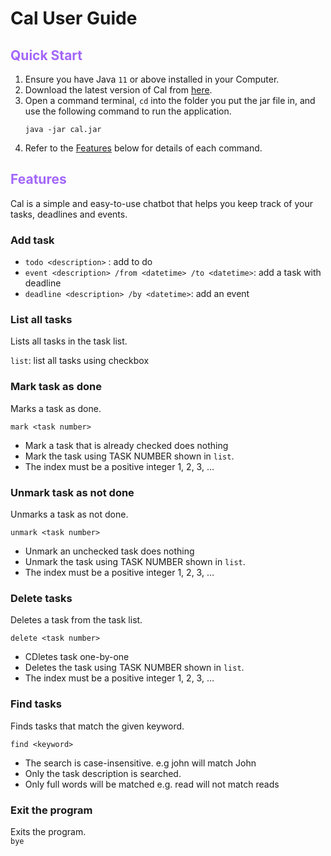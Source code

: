 # Cal User Guide

## <span style="color:#A366F9">Quick Start</span>
1. Ensure you have Java `11` or above installed in your Computer.
2. Download the latest version of Cal from [here](https://github.com/ValenciaLim/ip/releases/tag/Level-10).
3. Open a command terminal, `cd` into the folder you put the jar file in, and use the following command to run the application.
   ```
   java -jar cal.jar
   ```
4. Refer to the [Features](#features) below for details of each command.

## <span style="color:#A366F9">Features</span>
Cal is a simple and easy-to-use chatbot that helps you keep track of your tasks, deadlines and events.

### Add task

- ```todo <description>``` : add to do  
- ```event <description> /from <datetime> /to <datetime>```: add a task with deadline  
- ```deadline <description> /by <datetime>```: add an event  

### List all tasks
Lists all tasks in the task list.  

```list```: list all tasks using checkbox

### Mark task as done
Marks a task as done.  

```mark <task number>```
- Mark a task that is already checked does nothing
- Mark the task using TASK NUMBER shown in `list`.
- The index must be a positive integer 1, 2, 3, …

### Unmark task as not done
Unmarks a task as not done. 

```unmark <task number>```
- Unmark an unchecked task does nothing
- Unmark the task using TASK NUMBER shown in `list`.
- The index must be a positive integer 1, 2, 3, …

### Delete tasks
Deletes a task from the task list.  

```delete <task number>```
- CDletes task one-by-one
- Deletes the task using TASK NUMBER shown in `list`.
- The index must be a positive integer 1, 2, 3, …

### Find tasks
Finds tasks that match the given keyword.  

```find <keyword>```
- The search is case-insensitive. e.g john will match John
- Only the task description is searched.
- Only full words will be matched e.g. read will not match reads

### Exit the program
Exits the program.  
```bye```
